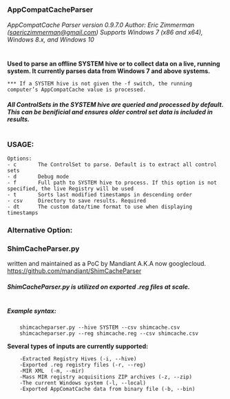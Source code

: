 #

### AppCompatCacheParser

<i> AppCompatCache Parser version 0.9.7.0
Author: Eric Zimmerman (saericzimmerman@gmail.com)
Supports Windows 7 (x86 and x64), Windows 8.x, and Windows 10
</i>
#
<b> Used to parse an offline SYSTEM hive or to collect data on a live, running system.  It currently parses data from Windows 7 and above systems.    </b>

`*** If a SYSTEM hive is not given the -f switch, the running computer’s AppCompatCache value is processed. `

##### All ControlSets in the SYSTEM hive are queried and processed by default.  This can be benificial and ensures older control set data is included in results.  
#
### USAGE: 

```
Options:
- c       The ControlSet to parse. Default is to extract all control sets
- d       Debug mode
- f       Full path to SYSTEM hive to process. If this option is not specified, the live Registry will be used
- t       Sorts last modified timestamps in descending order
- csv     Directory to save results. Required
- dt      The custom date/time format to use when displaying timestamps
```

### Alternative Option:
### ShimCacheParser.py
written and maintained as a PoC by Mandiant A.K.A now googlecloud.
https://github.com/mandiant/ShimCacheParser

#####  ShimCacheParser.py is utilized on exported .reg files at scale. 
#
##### Example syntax: 
```
    shimcacheparser.py --hive SYSTEM --csv shimcache.csv
    shimcacheparser.py --reg shimcache.reg --csv shimcache.csv
```

<b> Several types of inputs are currently supported:</b>

```
    -Extracted Registry Hives (-i, --hive)
    -Exported .reg registry files (-r, --reg) 
    -MIR XML  (-m, --mir)
    -Mass MIR registry acquisitions ZIP archives (-z, --zip)
    -The current Windows system (-l, --local)
    -Exported AppComatCache data from binary file (-b, --bin) 
```
